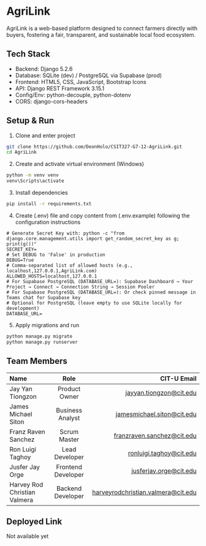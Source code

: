 # AgriLink

AgriLink is a web-based platform designed to connect farmers directly with buyers, fostering a fair, transparent, and sustainable local food ecosystem.

## Tech Stack

- Backend: Django 5.2.6
- Database: SQLite (dev) / PostgreSQL via Supabase (prod)
- Frontend: HTML5, CSS, JavaScript, Bootstrap Icons
- API: Django REST Framework 3.15.1
- Config/Env: python-decouple, python-dotenv
- CORS: django-cors-headers

## Setup & Run

1) Clone and enter project
```bash
git clone https://github.com/DeonHolo/CSIT327-G7-12-AgriLink.git
cd AgriLink
```

2) Create and activate virtual environment (Windows)
```bash
python -m venv venv
venv\Scripts\activate
```

3) Install dependencies
```bash
pip install -r requirements.txt
```

4) Create (.env) file and copy content from (.env.example) following the configuration instructions
```env
# Generate Secret Key with: python -c "from django.core.management.utils import get_random_secret_key as g; print(g())"
SECRET_KEY=
# Set DEBUG to 'False' in production
DEBUG=True
# Comma-separated list of allowed hosts (e.g., localhost,127.0.0.1,AgriLink.com)
ALLOWED_HOSTS=localhost,127.0.0.1
# For Supabase PostgreSQL (DATABASE_URL=): Supabase Dashboard → Your Project → Connect → Connection String → Session Pooler
# For Supabase PostgreSQL (DATABASE_URL=): Or check pinned message in Teams chat for Supabase key
# Optional for PostgreSQL (leave empty to use SQLite locally for development)
DATABASE_URL=
```

5) Apply migrations and run
```bash
python manage.py migrate
python manage.py runserver
```

## Team Members

| Name                              | Role               | CIT-U Email                            |
| :-------------------------------- | :-----------------:| --------------------------------------:|
| Jay Yan Tiongzon                  | Product Owner      | jayyan.tiongzon@cit.edu                |
| James Michael Siton               | Business Analyst   | jamesmichael.siton@cit.edu             |
| Franz Raven Sanchez               | Scrum Master       | franzraven.sanchez@cit.edu             |
| Ron Luigi Taghoy                  | Lead Developer     | ronluigi.taghoy@cit.edu                |
| Jusfer Jay Orge                   | Frontend Developer | jusferjay.orge@cit.edu                 |
| Harvey Rod Christian Valmera      | Backend Developer  | harveyrodchristian.valmera@cit.edu     |

## Deployed Link

Not available yet
